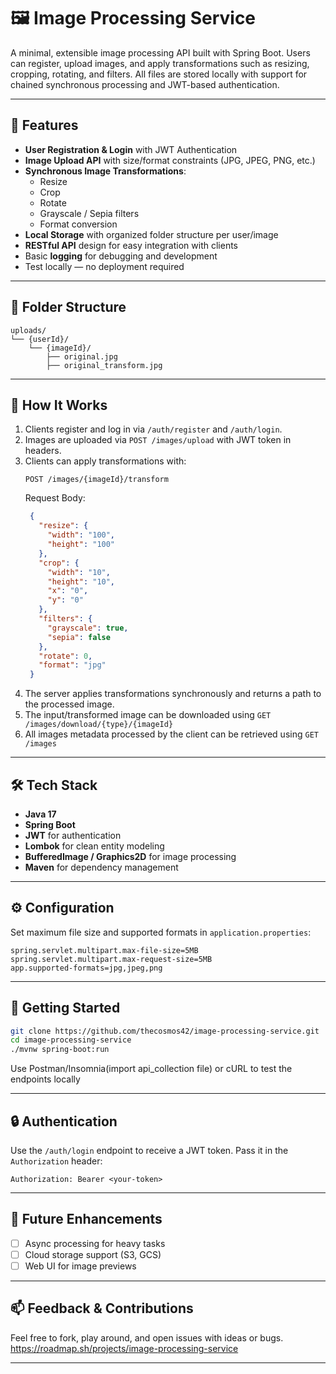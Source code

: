 # 🖼️ Image Processing Service

A minimal, extensible image processing API built with Spring Boot. Users can register, upload images, and apply transformations such as resizing, cropping, rotating, and filters. All files are stored locally with support for chained synchronous processing and JWT-based authentication.

---

## 🚀 Features

- **User Registration & Login** with JWT Authentication
- **Image Upload API** with size/format constraints (JPG, JPEG, PNG, etc.)
- **Synchronous Image Transformations**:
  - Resize
  - Crop
  - Rotate
  - Grayscale / Sepia filters
  - Format conversion
- **Local Storage** with organized folder structure per user/image
- **RESTful API** design for easy integration with clients
- Basic **logging** for debugging and development
- Test locally — no deployment required

---

## 📁 Folder Structure

```
uploads/
└── {userId}/
    └── {imageId}/
        ├── original.jpg
        ├── original_transform.jpg
```

---

## 🧠 How It Works

1. Clients register and log in via `/auth/register` and `/auth/login`.
2. Images are uploaded via `POST /images/upload` with JWT token in headers.
3. Clients can apply transformations with:
   ```http
   POST /images/{imageId}/transform
   ```
   Request Body:
   ```json
    {
      "resize": {
        "width": "100",
        "height": "100"
      },
      "crop": {
        "width": "10",
        "height": "10",
        "x": "0",
        "y": "0"
      },
      "filters": {
        "grayscale": true,
        "sepia": false
      },
      "rotate": 0,
      "format": "jpg"
    }
   ```
4. The server applies transformations synchronously and returns a path to the processed image.
5. The input/transformed image can be downloaded using `GET /images/download/{type}/{imageId}`
6. All images metadata processed by the client can be retrieved using `GET /images`

---

## 🛠️ Tech Stack

- **Java 17**
- **Spring Boot**
- **JWT** for authentication
- **Lombok** for clean entity modeling
- **BufferedImage / Graphics2D** for image processing
- **Maven** for dependency management

---

## ⚙️ Configuration

Set maximum file size and supported formats in `application.properties`:

```properties
spring.servlet.multipart.max-file-size=5MB
spring.servlet.multipart.max-request-size=5MB
app.supported-formats=jpg,jpeg,png
```

---

## 🧪 Getting Started

```bash
git clone https://github.com/thecosmos42/image-processing-service.git
cd image-processing-service
./mvnw spring-boot:run
```

Use Postman/Insomnia(import api_collection file) or cURL to test the endpoints locally

---

## 🔒 Authentication

Use the `/auth/login` endpoint to receive a JWT token. Pass it in the `Authorization` header:

```
Authorization: Bearer <your-token>
```

---

## 🧹 Future Enhancements

- [ ] Async processing for heavy tasks
- [ ] Cloud storage support (S3, GCS)
- [ ] Web UI for image previews

---

## 📫 Feedback & Contributions

Feel free to fork, play around, and open issues with ideas or bugs.
https://roadmap.sh/projects/image-processing-service

---
